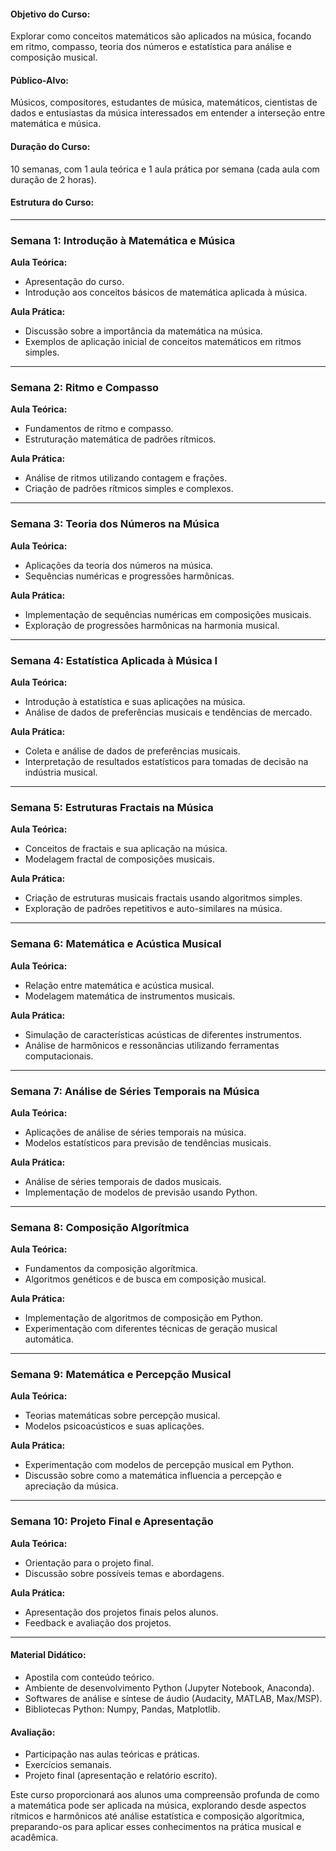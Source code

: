 #### **Objetivo do Curso:**
Explorar como conceitos matemáticos são aplicados na música, focando em ritmo, compasso, teoria dos números e estatística para análise e composição musical.

#### **Público-Alvo:**
Músicos, compositores, estudantes de música, matemáticos, cientistas de dados e entusiastas da música interessados em entender a interseção entre matemática e música.

#### **Duração do Curso:**
10 semanas, com 1 aula teórica e 1 aula prática por semana (cada aula com duração de 2 horas).

#### **Estrutura do Curso:**

---

### **Semana 1: Introdução à Matemática e Música**

**Aula Teórica:**
- Apresentação do curso.
- Introdução aos conceitos básicos de matemática aplicada à música.

**Aula Prática:**
- Discussão sobre a importância da matemática na música.
- Exemplos de aplicação inicial de conceitos matemáticos em ritmos simples.

---

### **Semana 2: Ritmo e Compasso**

**Aula Teórica:**
- Fundamentos de ritmo e compasso.
- Estruturação matemática de padrões rítmicos.

**Aula Prática:**
- Análise de ritmos utilizando contagem e frações.
- Criação de padrões rítmicos simples e complexos.

---

### **Semana 3: Teoria dos Números na Música**

**Aula Teórica:**
- Aplicações da teoria dos números na música.
- Sequências numéricas e progressões harmônicas.

**Aula Prática:**
- Implementação de sequências numéricas em composições musicais.
- Exploração de progressões harmônicas na harmonia musical.

---

### **Semana 4: Estatística Aplicada à Música I**

**Aula Teórica:**
- Introdução à estatística e suas aplicações na música.
- Análise de dados de preferências musicais e tendências de mercado.

**Aula Prática:**
- Coleta e análise de dados de preferências musicais.
- Interpretação de resultados estatísticos para tomadas de decisão na indústria musical.

---

### **Semana 5: Estruturas Fractais na Música**

**Aula Teórica:**
- Conceitos de fractais e sua aplicação na música.
- Modelagem fractal de composições musicais.

**Aula Prática:**
- Criação de estruturas musicais fractais usando algoritmos simples.
- Exploração de padrões repetitivos e auto-similares na música.

---

### **Semana 6: Matemática e Acústica Musical**

**Aula Teórica:**
- Relação entre matemática e acústica musical.
- Modelagem matemática de instrumentos musicais.

**Aula Prática:**
- Simulação de características acústicas de diferentes instrumentos.
- Análise de harmônicos e ressonâncias utilizando ferramentas computacionais.

---

### **Semana 7: Análise de Séries Temporais na Música**

**Aula Teórica:**
- Aplicações de análise de séries temporais na música.
- Modelos estatísticos para previsão de tendências musicais.

**Aula Prática:**
- Análise de séries temporais de dados musicais.
- Implementação de modelos de previsão usando Python.

---

### **Semana 8: Composição Algorítmica**

**Aula Teórica:**
- Fundamentos da composição algorítmica.
- Algoritmos genéticos e de busca em composição musical.

**Aula Prática:**
- Implementação de algoritmos de composição em Python.
- Experimentação com diferentes técnicas de geração musical automática.

---

### **Semana 9: Matemática e Percepção Musical**

**Aula Teórica:**
- Teorias matemáticas sobre percepção musical.
- Modelos psicoacústicos e suas aplicações.

**Aula Prática:**
- Experimentação com modelos de percepção musical em Python.
- Discussão sobre como a matemática influencia a percepção e apreciação da música.

---

### **Semana 10: Projeto Final e Apresentação**

**Aula Teórica:**
- Orientação para o projeto final.
- Discussão sobre possíveis temas e abordagens.

**Aula Prática:**
- Apresentação dos projetos finais pelos alunos.
- Feedback e avaliação dos projetos.

---

#### **Material Didático:**
- Apostila com conteúdo teórico.
- Ambiente de desenvolvimento Python (Jupyter Notebook, Anaconda).
- Softwares de análise e síntese de áudio (Audacity, MATLAB, Max/MSP).
- Bibliotecas Python: Numpy, Pandas, Matplotlib.

#### **Avaliação:**
- Participação nas aulas teóricas e práticas.
- Exercícios semanais.
- Projeto final (apresentação e relatório escrito).

Este curso proporcionará aos alunos uma compreensão profunda de como a matemática pode ser aplicada na música, explorando desde aspectos rítmicos e harmônicos até análise estatística e composição algorítmica, preparando-os para aplicar esses conhecimentos na prática musical e acadêmica.